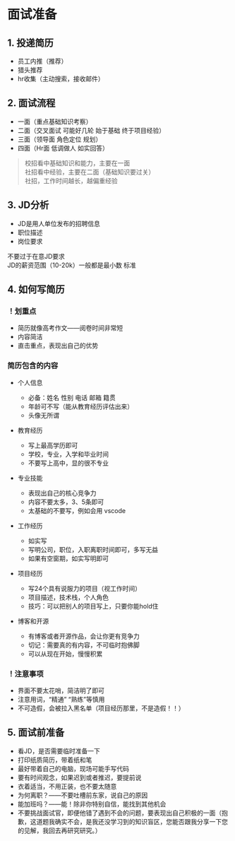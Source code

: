 # 面试准备
## 1. 投递简历
- 员工内推（推荐）
- 猎头推荐
- hr收集（主动搜索，接收邮件）      

## 2. 面试流程
- 一面（重点基础知识考察）
- 二面（交叉面试 可能好几轮 始于基础 终于项目经验）
- 三面（领导面 角色定位 规划）
- 四面（Hr面 低调做人 如实回答）

>校招看中基础知识和能力，主要在一面  
社招看中经验，主要在二面（基础知识要过关）  
社招，工作时间越长，越偏重经验   

## 3. JD分析
- JD是用人单位发布的招聘信息  
- 职位描述  
- 岗位要求  

不要过于在意JD要求  
JD的薪资范围（10-20k）一般都是最小数 标准  

## 4. 如何写简历
### ！划重点
- 简历就像高考作文——阅卷时间非常短
- 内容简洁 
- 直击重点，表现出自己的优势 
### 简历包含的内容
- 个人信息  
    - 必备：姓名  性别  电话  邮箱  籍贯   
    - 年龄可不写（能从教育经历评估出来）  
    - 头像无所谓  

- 教育经历   
    - 写上最高学历即可   
    - 学校，专业，入学和毕业时间    
    - 不要写上高中，显的很不专业  

- 专业技能
    - 表现出自己的核心竞争力
    - 内容不要太多，3、5条即可
    - 太基础的不要写，例如会用 vscode 

- 工作经历
    - 如实写  
    - 写明公司，职位，入职离职时间即可，多写无益
    - 如果有空窗期，如实写明即可

- 项目经历
    - 写24个具有说服力的项目（视工作时间）
    - 项目描述，技术栈，个人角色
    - 技巧：可以把别人的项目写上，只要你能hold住

- 博客和开源
    - 有博客或者开源作品，会让你更有竞争力
    - 切记：需要真的有内容，不可临时抱佛脚
    - 可以从现在开始，慢慢积累

### ！注意事项
- 界面不要太花哨，简洁明了即可
- 注意用词，“精通” “熟练”等慎用
- 不可造假，会被拉入黑名单（项目经历那里，不是造假！！）

## 5. 面试前准备
- 看JD，是否需要临时准备一下
- 打印纸质简历，带着纸和笔
- 最好带着自己的电脑，现场可能手写代码
- 要有时间观念，如果迟到或者推迟，要提前说
- 衣着适当，不用正装，也不要太随意
- 为何离职？——不要吐槽前东家，说自己的原因
- 能加班吗？——能！除非你特别自信，能找到其他机会
- 不要挑战面试官，即便他错了遇到不会的问题，要表现出自己积极的一面（抱歉，这道题我确实不会，是我还没学习到的知识盲区，您能否跟我分享一下您的见解，我回去再研究研究。）



